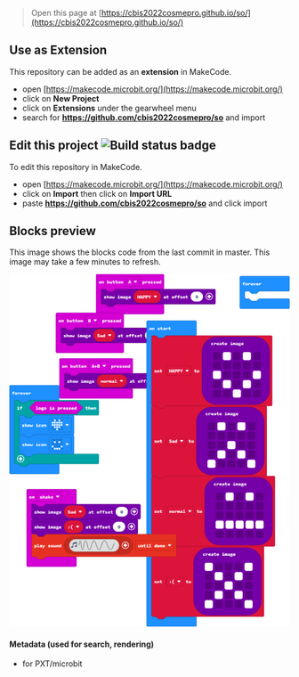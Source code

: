 
> Open this page at [https://cbis2022cosmepro.github.io/so/](https://cbis2022cosmepro.github.io/so/)

## Use as Extension

This repository can be added as an **extension** in MakeCode.

* open [https://makecode.microbit.org/](https://makecode.microbit.org/)
* click on **New Project**
* click on **Extensions** under the gearwheel menu
* search for **https://github.com/cbis2022cosmepro/so** and import

## Edit this project ![Build status badge](https://github.com/cbis2022cosmepro/so/workflows/MakeCode/badge.svg)

To edit this repository in MakeCode.

* open [https://makecode.microbit.org/](https://makecode.microbit.org/)
* click on **Import** then click on **Import URL**
* paste **https://github.com/cbis2022cosmepro/so** and click import

## Blocks preview

This image shows the blocks code from the last commit in master.
This image may take a few minutes to refresh.

![A rendered view of the blocks](https://github.com/cbis2022cosmepro/so/raw/master/.github/makecode/blocks.png)

#### Metadata (used for search, rendering)

* for PXT/microbit
<script src="https://makecode.com/gh-pages-embed.js"></script><script>makeCodeRender("{{ site.makecode.home_url }}", "{{ site.github.owner_name }}/{{ site.github.repository_name }}");</script>

